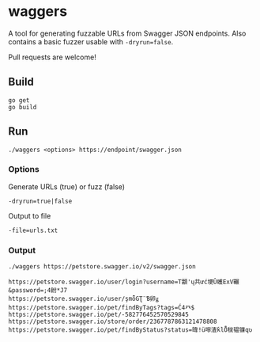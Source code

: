 # waggers
A tool for generating fuzzable URLs from Swagger JSON endpoints. Also contains a basic fuzzer usable with `-dryrun=false`.

Pull requests are welcome!

## Build
```
go get
go build
```

## Run
```
./waggers <options> https://endpoint/swagger.json
```
### Options
Generate URLs (true) or fuzz (false)
```
-dryrun=true|false
```
Output to file
```
-file=urls.txt
```

### Output
```
./waggers https://petstore.swagger.io/v2/swagger.json

https://petstore.swagger.io/user/login?username=T顬'ų共ưć埂Û蠖ExV囅&password=;4鉜*J7
https://petstore.swagger.io/user/şmȭGƮ¨Ɓ卵ǥ
https://petstore.swagger.io/pet/findByTags?tags=Ć4癶$
https://petstore.swagger.io/pet/-582776452570529845
https://petstore.swagger.io/store/order/2367787863121478808
https://petstore.swagger.io/pet/findByStatus?status=暐!ü嚀渣ƙlȬ秡韫镰qʋ
```
